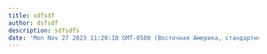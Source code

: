 ```yaml
---
title: sdfsdf
author: dsfsdf
description: sdfsdfs
date: 'Mon Nov 27 2023 11:20:18 GMT-0500 (Восточная Америка, стандартное время)'
---
```

